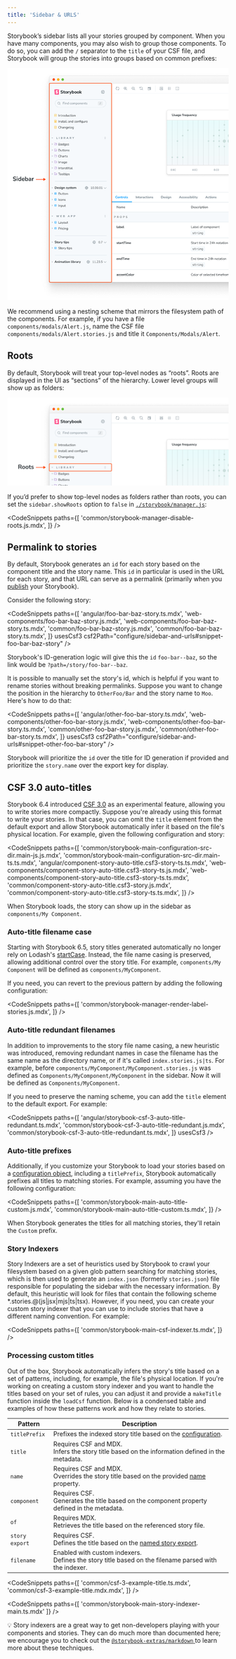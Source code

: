 ```yaml
---
title: 'Sidebar & URLS'
---
```


<YouTubeCallout id="zrdcCSTGo4A" title="How to Configure the Sidebar" />

Storybook’s sidebar lists all your stories grouped by component. When you have many components, you may also wish to group those components. To do so, you can add the `/` separator to the `title` of your CSF file, and Storybook will group the stories into groups based on common prefixes:

![Storybook sidebar anatomy](./sidebar-anatomy.png)

We recommend using a nesting scheme that mirrors the filesystem path of the components. For example, if you have a file `components/modals/Alert.js`, name the CSF file `components/modals/Alert.stories.js` and title it `Components/Modals/Alert`.

## Roots

By default, Storybook will treat your top-level nodes as “roots”. Roots are displayed in the UI as “sections” of the hierarchy. Lower level groups will show up as folders:

![Storybook sidebar story roots](./sidebar-roots.png)

If you’d prefer to show top-level nodes as folders rather than roots, you can set the `sidebar.showRoots` option to `false` in [`./storybook/manager.js`](./overview.md#configure-story-rendering):

<!-- prettier-ignore-start -->

<CodeSnippets
  paths={[
    'common/storybook-manager-disable-roots.js.mdx',
  ]}
/>

<!-- prettier-ignore-end -->

## Permalink to stories

By default, Storybook generates an `id` for each story based on the component title and the story name. This `id` in particular is used in the URL for each story, and that URL can serve as a permalink (primarily when you [publish](../sharing/publish-storybook.md) your Storybook).

Consider the following story:

<!-- prettier-ignore-start -->

<CodeSnippets
  paths={[
    'angular/foo-bar-baz-story.ts.mdx',
    'web-components/foo-bar-baz-story.js.mdx',
    'web-components/foo-bar-baz-story.ts.mdx',
    'common/foo-bar-baz-story.js.mdx',
    'common/foo-bar-baz-story.ts.mdx',
  ]}
  usesCsf3
  csf2Path="configure/sidebar-and-urls#snippet-foo-bar-baz-story"
/>

<!-- prettier-ignore-end -->

Storybook's ID-generation logic will give this the `id` `foo-bar--baz`, so the link would be `?path=/story/foo-bar--baz`.

It is possible to manually set the story's id, which is helpful if you want to rename stories without breaking permalinks. Suppose you want to change the position in the hierarchy to `OtherFoo/Bar` and the story name to `Moo`. Here's how to do that:

<!-- prettier-ignore-start -->

<CodeSnippets
  paths={[
    'angular/other-foo-bar-story.ts.mdx',
    'web-components/other-foo-bar-story.js.mdx',
    'web-components/other-foo-bar-story.ts.mdx',
    'common/other-foo-bar-story.js.mdx',
    'common/other-foo-bar-story.ts.mdx',
  ]}
  usesCsf3
  csf2Path="configure/sidebar-and-urls#snippet-other-foo-bar-story"
/>

<!-- prettier-ignore-end -->

Storybook will prioritize the `id` over the title for ID generation if provided and prioritize the `story.name` over the export key for display.

## CSF 3.0 auto-titles

Storybook 6.4 introduced [CSF 3.0](https://storybook.js.org/blog/component-story-format-3-0/) as an experimental feature, allowing you to write stories more compactly. Suppose you're already using this format to write your stories. In that case, you can omit the `title` element from the default export and allow Storybook automatically infer it based on the file's physical location. For example, given the following configuration and story:

<!-- prettier-ignore-start -->

<CodeSnippets
  paths={[
    'common/storybook-main-configuration-src-dir.main-js.js.mdx',
    'common/storybook-main-configuration-src-dir.main-ts.ts.mdx',
    'angular/component-story-auto-title.csf3-story-ts.ts.mdx',
    'web-components/component-story-auto-title.csf3-story-ts.js.mdx',
    'web-components/component-story-auto-title.csf3-story-ts.ts.mdx',
    'common/component-story-auto-title.csf3-story.js.mdx',
    'common/component-story-auto-title.csf3-story-ts.ts.mdx',
  ]}
/>

<!-- prettier-ignore-end -->

When Storybook loads, the story can show up in the sidebar as `components/My Component`.

### Auto-title filename case

Starting with Storybook 6.5, story titles generated automatically no longer rely on Lodash's [startCase](https://lodash.com/docs/#startCase).
Instead, the file name casing is preserved, allowing additional control over the story title. For example, `components/My Component` will be defined as `components/MyComponent`.

If you need, you can revert to the previous pattern by adding the following configuration:

<!-- prettier-ignore-start -->

<CodeSnippets
  paths={[
    'common/storybook-manager-render-label-stories.js.mdx',
  ]}
/>

<!-- prettier-ignore-end -->

### Auto-title redundant filenames

In addition to improvements to the story file name casing, a new heuristic was introduced, removing redundant names in case the filename has the same name as the directory name, or if it's called `index.stories.js|ts`. For example, before `components/MyComponent/MyComponent.stories.js` was defined as `Components/MyComponent/MyComponent` in the sidebar. Now it will be defined as `Components/MyComponent`.

If you need to preserve the naming scheme, you can add the `title` element to the default export. For example:

<!-- prettier-ignore-start -->

<CodeSnippets
  paths={[
    'angular/storybook-csf-3-auto-title-redundant.ts.mdx',
    'common/storybook-csf-3-auto-title-redundant.js.mdx',
    'common/storybook-csf-3-auto-title-redundant.ts.mdx',
  ]}
  usesCsf3
/>

<!-- prettier-ignore-end -->

### Auto-title prefixes

Additionally, if you customize your Storybook to load your stories based on a [configuration object](./overview.md#with-a-configuration-object), including a `titlePrefix`, Storybook automatically prefixes all titles to matching stories. For example, assuming you have the following configuration:

<!-- prettier-ignore-start -->

<CodeSnippets
  paths={[
    'common/storybook-main-auto-title-custom.js.mdx',
    'common/storybook-main-auto-title-custom.ts.mdx',
  ]}
/>

<!-- prettier-ignore-end -->

When Storybook generates the titles for all matching stories, they'll retain the `Custom` prefix.

### Story Indexers

Story Indexers are a set of heuristics used by Storybook to crawl your filesystem based on a given glob pattern searching for matching stories, which is then used to generate an `index.json` (formerly `stories.json`) file responsible for populating the sidebar with the necessary information. By default, this heuristic will look for files that contain the following scheme \*.stories.@(js|jsx|mjs|ts|tsx). However, if you need, you can create your custom story indexer that you can use to include stories that have a different naming convention. For example:

<!-- prettier-ignore-start -->

<CodeSnippets
  paths={[
    'common/storybook-main-csf-indexer.ts.mdx',
  ]}
/>

<!-- prettier-ignore-end -->

### Processing custom titles

Out of the box, Storybook automatically infers the story's title based on a set of patterns, including, for example, the file's physical location. If you're working on creating a custom story indexer and you want to handle the titles based on your set of rules, you can adjust it and provide a `makeTitle` function inside the `loadCsf` function. Below is a condensed table and examples of how these patterns work and how they relate to stories.

| Pattern        | Description                                                                                                                                    |
| -------------- | ---------------------------------------------------------------------------------------------------------------------------------------------- |
| `titlePrefix`  | Prefixes the indexed story title based on the [configuration](./overview.md#with-a-configuration-object).                                      |
| `title`        | Requires CSF and MDX.<br/>Infers the story title based on the information defined in the metadata.                                             |
| `name`         | Requires CSF and MDX.<br/> Overrides the story title based on the provided [name](../writing-stories/introduction.md#rename-stories) property. |
| `component`    | Requires CSF.<br/> Generates the title based on the component property defined in the metadata.                                                |
| `of`           | Requires MDX.<br/> Retrieves the title based on the referenced story file.                                                                     |
| `story export` | Requires CSF. <br/> Defines the title based on the [named story export](../api/csf.md#named-story-exports).                                    |
| `filename`     | Enabled with custom indexers.<br/> Defines the story title based on the filename parsed with the indexer.                                      |

<!-- prettier-ignore-start -->

<CodeSnippets
  paths={[
    'common/csf-3-example-title.ts.mdx',
    'common/csf-3-example-title.mdx.mdx',
  ]}
/>

<!-- prettier-ignore-end -->

<!-- prettier-ignore-start -->

<CodeSnippets
  paths={[
    'common/storybook-main-story-indexer-main.ts.mdx'
  ]}
/>

<!-- prettier-ignore-end -->

<div class="aside">

💡 Story indexers are a great way to get non-developers playing with your components and stories. They can do much more than documented here; we encourage you to check out the [`@storybook-extras/markdown` ](https://storybook.js.org/addons/@storybook-extras/markdown/) to learn more about these techniques.

</div>
